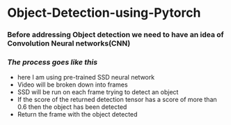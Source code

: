 # Object-Detection-using-Pytorch

### Before addressing Object detection we need to have an idea of Convolution Neural networks(CNN)

### *The process goes like this*

- here I am using pre-trained SSD neural network 
- Video will be broken down into frames 
- SSD will be run on each frame trying to detect an object
- If the score of the returned detection tensor has a score of more than 0.6 then the object has been detected
- Return the frame with the object detected



